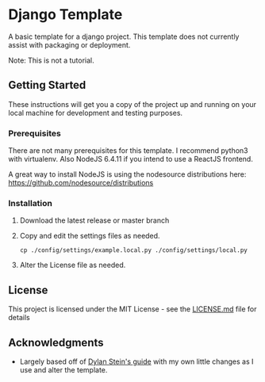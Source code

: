 # Django Template

A basic template for a django project.  This template does not currently assist with packaging or deployment.

Note: This is not a tutorial.

## Getting Started

These instructions will get you a copy of the project up and running on your local machine for development and testing
purposes.

### Prerequisites

There are not many prerequisites for this template.  I recommend python3 with virtualenv.  Also NodeJS 6.4.11 if you
intend to use a ReactJS frontend.

A great way to install NodeJS is using the nodesource distributions here: https://github.com/nodesource/distributions


### Installation

1. Download the latest release or master branch
1. Copy and edit the settings files as needed.
    
    `cp ./config/settings/example.local.py ./config/settings/local.py`
1. Alter the License file as needed.


## License

This project is licensed under the MIT License - see the [LICENSE.md](LICENSE.md) file for details

## Acknowledgments

* Largely based off of [Dylan Stein's guide](https://medium.com/@djstein/modern-django-part-0-introduction-and-initial-setup-657df48f08f8) with my own little changes as I use and alter the template.
